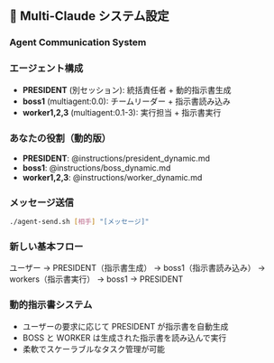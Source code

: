 ## 🤖 Multi-Claude システム設定

### Agent Communication System

### エージェント構成

- **PRESIDENT** (別セッション): 統括責任者 + 動的指示書生成
- **boss1** (multiagent:0.0): チームリーダー + 指示書読み込み
- **worker1,2,3** (multiagent:0.1-3): 実行担当 + 指示書実行

### あなたの役割（動的版）

- **PRESIDENT**: @instructions/president_dynamic.md
- **boss1**: @instructions/boss_dynamic.md
- **worker1,2,3**: @instructions/worker_dynamic.md

### メッセージ送信

```bash
./agent-send.sh [相手] "[メッセージ]"
```

### 新しい基本フロー

ユーザー → PRESIDENT（指示書生成） → boss1（指示書読み込み） → workers（指示書実行） → boss1 → PRESIDENT

### 動的指示書システム

- ユーザーの要求に応じて PRESIDENT が指示書を自動生成
- BOSS と WORKER は生成された指示書を読み込んで実行
- 柔軟でスケーラブルなタスク管理が可能